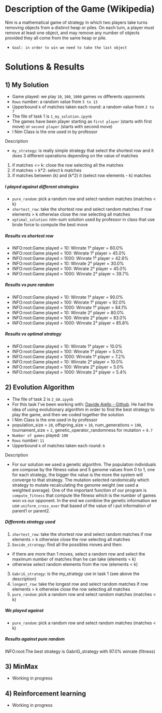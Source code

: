 # Description of the Game (Wikipedia)
Nim is a mathematical game of strategy in which two players take turns removing objects from a distinct heap or piles. On each turn, a player must remove at least one object, and may remove any number of objects provided they all come from the same heap or pile.
- `Goal: in order to win we need to take the last object`

# Solutions & Results
## 1) My Solution

- Game played: we play `10`, `100`, `1000` games vs differents opponents
- `Rows` number: a random value from `5 to 13`
- Upperbound `k` of matches taken each round: a random value from `2 to 7`
- The file of task 1 is `1_my_solution.ipynb`
- The games have been player starting as `first player` (starts with first move) or `second player` (starts with  second move)
- I Nim Class is the one used in by professor

Description

- `my_strategy`: is really simple strategy that select the shortest row and it does 3 different operations depending on the value of matches
1. if matches <= k: close the row selecting all the matches
2. if matches > k*2: select k matches
3. if matches between (k) and (k*2) it (select row elements - k) matches

##### I played against different strategies
- `pure_random`: pick a random row and select random matches (matches < k)
- `shortest_row`: take the shortest row and select random matches if row elements > k otherwise close the row selecting all matches
- `optimal_solution`: nim-sum solution used by professor in class that use brute force to compute the best move

##### Results vs shortest row
- INFO:root:Game played = 10: Winrate 1° player = 60.0% 
- INFO:root:Game played = 100: Winrate 1° player = 45.0% 
- INFO:root:Game played = 1000: Winrate 1° player = 42.6% 
- INFO:root:Game played = 10: Winrate 2° player = 30.0% 
- INFO:root:Game played = 100: Winrate 2° player = 45.0% 
- INFO:root:Game played = 1000: Winrate 2° player = 39.7% 

##### Results vs pure random
- INFO:root:Game played = 10: Winrate 1° player = 90.0% 
- INFO:root:Game played = 100: Winrate 1° player = 92.0% 
- INFO:root:Game played = 1000: Winrate 1° player = 84.1% 
- INFO:root:Game played = 10: Winrate 2° player = 80.0% 
- INFO:root:Game played = 100: Winrate 2° player = 83.0% 
- INFO:root:Game played = 1000: Winrate 2° player = 85.8% 

##### Results vs optimal strategy
- INFO:root:Game played = 10: Winrate 1° player = 10.0% 
- INFO:root:Game played = 100: Winrate 1° player = 5.0% 
- INFO:root:Game played = 1000: Winrate 1° player = 7.2% 
- INFO:root:Game played = 10: Winrate 2° player = 10.0% 
- INFO:root:Game played = 100: Winrate 2° player = 5.0% 
- INFO:root:Game played = 1000: Winrate 2° player = 5.4% 

## 2) Evolution Algorithm
- The file of task 2 is `2_GA.ipynb` 
- For this task I've been working with: [Davide Aiello - Github](https://github.com/davideaiello/CI22-23_s303296). He had the idea of using evolutionary algorithm in order to find the best strategy to play the game, and then we coded together the solution
- I Nim Class is the one used in by professor
- population_size = `20`, offspring_size = `10`, num_generations = `100`, tournament_size = `2`, genetic_operator_randomness for mutation = `0.7`
- `Number of games` played: `100`
- `Rows` number: `11`
- Upperbound `k` of matches taken each round: `6`

Description
- For our solution we used a genetic algorithm. The population individuals are compose by the fitness value and 5 genome values from 0 to 1, one for each strategy, the bigger the value is the more the system will converge to that strategy. The mutation selected randomically which strategy to mutate recalculating the genome weight (we used a weighted average). One of the important function of our program is `compute_fitness` that compute the fitness which is the number of games won vs our opponent. In the end we combine the genetic information we use `uniform_cross_over` that based of the value of i put information of parent1 or parent2.

##### Differents strategy used
1. `shortest_row`: take the shortest row and select random matches if row elements > k otherwise close the row selecting all matches
2. `Davide_strategy`: find all the possibles moves and then:
- if there are more than 1 moves, select a random row and select the maximum number of matches than he can take (elements < k)
- otherwise select random elements from the row (elements < k)
3. `GabriG_strategy`: is the my_strategy use in task 1 (see above the description)
4. `longest_row`: take the longest row and select random matches if row elements > k otherwise close the row selecting all matches
5. `pure_random`: pick a random row and select random matches (matches < k)

##### We played against
- `pure_random`: pick a random row and select random matches (matches < k)

##### Results against pure random
INFO:root:The best strategy is GabriG_strategy with 97.0% winrate (fitness)

## 3) MinMax
- Working in progress

## 4) Reinforcement learning
- Working in progress